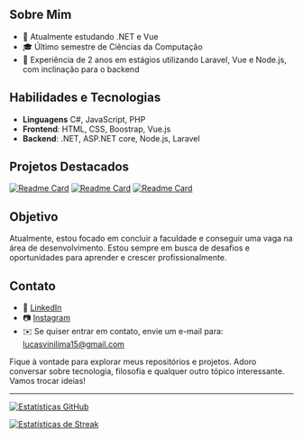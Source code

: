<h2>Sobre Mim</h2>

- 🚀 Atualmente estudando .NET e Vue</li>
- 🎓 Último semestre de Ciências da Computação</li>
- 💼 Experiência de 2 anos em estágios utilizando Laravel, Vue e Node.js, com inclinação para o backend</li>

## Habilidades e Tecnologias

- **Linguagens** C#, JavaScript, PHP</li>
- **Frontend**: HTML, CSS, Boostrap, Vue.js
- **Backend**: .NET, ASP.NET core, Node.js, Laravel

## Projetos Destacados

[![Readme Card](https://github-readme-stats.vercel.app/api/pin/?username=lucas-lima-developer&repo=ListaDeTarefas&theme=dark)](https://github.com/lucas-lima-developer/ListaDeTarefas)
[![Readme Card](https://github-readme-stats.vercel.app/api/pin/?username=lucas-lima-developer&repo=CleanArchitecture&theme=dark)](https://github.com/lucas-lima-developer/CleanArchitecture)
[![Readme Card](https://github-readme-stats.vercel.app/api/pin/?username=lucas-lima-developer&repo=OnionArchitecture&theme=dark)](https://github.com/lucas-lima-developer/OnionArchitecture)

## Objetivo

Atualmente, estou focado em concluir a faculdade e conseguir uma vaga na área de desenvolvimento. Estou sempre em busca de desafios e oportunidades para aprender e crescer profissionalmente.

## Contato

- 💼 <a href="https://www.linkedin.com/in/lucaslimadeveloper/">LinkedIn</a></li>
- 📷 <a href="https://instagram.com/lucaslimadev">Instagram</a></li>
- ✉️ Se quiser entrar em contato, envie um e-mail para: lucasvinilima15@gmail.com

Fique à vontade para explorar meus repositórios e projetos. Adoro conversar sobre tecnologia, filosofia e qualquer outro tópico interessante. Vamos trocar ideias!

---
[![Estatísticas GitHub](https://github-readme-stats.vercel.app/api?username=lucas-lima-developer&show_icons=true&locale=pt-br&include_all_commits=true&hide_title=true&theme=dark)](https://github-readme-stats.vercel.app/api?username=lucas-lima-developer&show_icons=true&locale=pt-br&include_all_commits=true&hide_title=true&theme=dark)

[![Estatísticas de Streak](https://github-readme-streak-stats.herokuapp.com/?user=lucas-lima-developer&theme=dark)](https://github-readme-streak-stats.herokuapp.com/?user=lucas-lima-developer&theme=dark)
